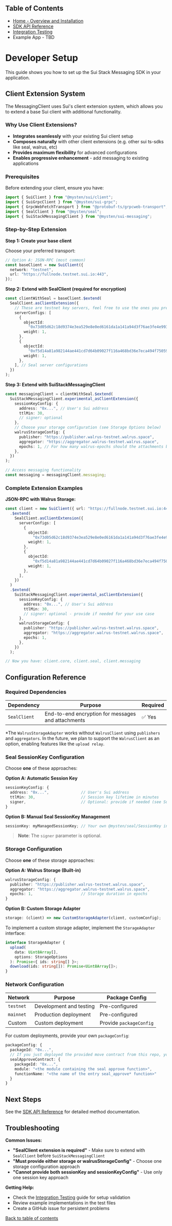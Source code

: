 ## Table of Contents

- [Home - Overview and Installation](./README.md)
- [SDK API Reference](./APIRef.md)
- [Integration Testing](./Testing.md)
- Example App - TBD

# Developer Setup

This guide shows you how to set up the Sui Stack Messaging SDK in your application.

## Client Extension System

The MessagingClient uses Sui's client extension system, which allows you to extend a
base Sui client with additional functionality.

### Why Use Client Extensions?

- **Integrates seamlessly** with your existing Sui client setup
- **Composes naturally** with other client extensions (e.g. other sui ts-sdks like seal, walrus, etc)
- **Provides maximum flexibility** for advanced configurations
- **Enables progressive enhancement** - add messaging to existing applications

### Prerequisites

Before extending your client, ensure you have:

```typescript
import { SuiClient } from "@mysten/sui/client";
import { SuiGrpcClient } from "@mysten/sui-grpc";
import { GrpcWebFetchTransport } from "@protobuf-ts/grpcweb-transport";
import { SealClient } from "@mysten/seal";
import { SuiStackMessagingClient } from "@mysten/sui-messaging";
```

### Step-by-Step Extension

**Step 1: Create your base client**

Choose your preferred transport:

```typescript
// Option A: JSON-RPC (most common)
const baseClient = new SuiClient({
  network: "testnet",
  url: "https://fullnode.testnet.sui.io:443",
});
```

**Step 2: Extend with SealClient (required for encryption)**

```typescript
const clientWithSeal = baseClient.$extend(
  SealClient.asClientExtension({
    // These are testnet key servers, feel free to use the ones you prefer
    serverConfigs: [
      {
        objectId:
          "0x73d05d62c18d9374e3ea529e8e0ed6161da1a141a94d3f76ae3fe4e99356db75",
        weight: 1,
      },
      {
        objectId:
          "0xf5d14a81a982144ae441cd7d64b09027f116a468bd36e7eca494f750591623c8",
        weight: 1,
      },
    ], // Seal server configurations
  })
);
```

**Step 3: Extend with SuiStackMessagingClient**

```typescript
const messagingClient = clientWithSeal.$extend(
  SuiStackMessagingClient.experimental_asClientExtension({
    sessionKeyConfig: {
      address: "0x...", // User's Sui address
      ttlMin: 30,
      // signer: optional
    },
    // Choose your storage configuration (see Storage Options below)
    walrusStorageConfig: {
      publisher: "https://publisher.walrus-testnet.walrus.space",
      aggregator: "https://aggregator.walrus-testnet.walrus.space",
      epochs: 1, // For how many walrus-epochs should the attachments be stored
    },
  })
);

// Access messaging functionality
const messaging = messagingClient.messaging;
```

### Complete Extension Examples

**JSON-RPC with Walrus Storage:**

```typescript
const client = new SuiClient({ url: "https://fullnode.testnet.sui.io:443" })
  .$extend(
    SealClient.asClientExtension({
      serverConfigs: [
        {
          objectId:
            "0x73d05d62c18d9374e3ea529e8e0ed6161da1a141a94d3f76ae3fe4e99356db75",
          weight: 1,
        },
        {
          objectId:
            "0xf5d14a81a982144ae441cd7d64b09027f116a468bd36e7eca494f750591623c8",
          weight: 1,
        },
      ],
    })
  )
  .$extend(
    SuiStackMessagingClient.experimental_asClientExtension({
      sessionKeyConfig: {
        address: "0x...", // User's Sui address
        ttlMin: 30,
        // signer: optional - provide if needed for your use case
      },
      walrusStorageConfig: {
        publisher: "https://publisher.walrus-testnet.walrus.space",
        aggregator: "https://aggregator.walrus-testnet.walrus.space",
        epochs: 1,
      },
    })
  );

// Now you have: client.core, client.seal, client.messaging
```

## Configuration Reference

### Required Dependencies

| Dependency   | Purpose                                            | Required |
| ------------ | -------------------------------------------------- | -------- |
| `SealClient` | End-to-end encryption for messages and attachments | ✅ Yes   |

\*The `WalrusStorageAdapter` works without `WalrusClient` using `publishers` and `aggregators`.
In the future, we plan to support the `WalrusClient` as an option, enabling features like the `upload relay`.

### Seal SessionKey Configuration

Choose **one** of these approaches:

**Option A: Automatic Session Key**

```typescript
sessionKeyConfig: {
  address: "0x...",              // User's Sui address
  ttlMin: 30,                    // Session key lifetime in minutes
  signer,                        // Optional: provide if needed (see Sui docs for Signer usage)
}
```

**Option B: Manual Seal SessionKey Management**

```typescript
sessionKey: myManagedSessionKey; // Your own @mysten/seal/SessionKey instance
```

> **Note**: The `signer` parameter is optional.

### Storage Configuration

Choose **one** of these storage approaches:

**Option A: Walrus Storage (Built-in)**

```typescript
walrusStorageConfig: {
  publisher: "https://publisher.walrus-testnet.walrus.space",
  aggregator: "https://aggregator.walrus-testnet.walrus.space",
  epochs: 1,                     // Storage duration in epochs
}
```

**Option B: Custom Storage Adapter**

```typescript
storage: (client) => new CustomStorageAdapter(client, customConfig);
```

To implement a custom storage adapter, implement the `StorageAdapter` interface:

```typescript
interface StorageAdapter {
  upload(
    data: Uint8Array[],
    options: StorageOptions
  ): Promise<{ ids: string[] }>;
  download(ids: string[]): Promise<Uint8Array[]>;
}
```

### Network Configuration

| Network   | Purpose                 | Package Config          |
| --------- | ----------------------- | ----------------------- |
| `testnet` | Development and testing | Pre-configured          |
| `mainnet` | Production deployment   | Pre-configured          |
| Custom    | Custom deployment       | Provide `packageConfig` |

For custom deployments, provide your own `packageConfig`:

```typescript
packageConfig: {
  packageId: "0x...",
  // If you just deployed the provided move contract from this repo, you don't need to supply this sealApproveCotnract config
  sealApproveContract: {
    packageId: "0x...",
    module: "<the module containing the seal approve function>",
    functionName: "<the name of the entry seal_approve* function>"
  }
}
```

## Next Steps

See the [SDK API Reference](./APIRef.md) for detailed method documentation.

## Troubleshooting

**Common Issues:**

- **"SealClient extension is required"** - Make sure to extend with `SealClient` before `SuiStackMessagingClient`
- **"Must provide either storage or walrusStorageConfig"** - Choose one storage configuration approach
- **"Cannot provide both sessionKey and sessionKeyConfig"** - Use only one session key approach

**Getting Help:**

- Check the [Integration Testing](./Testing.md) guide for setup validation
- Review example implementations in the test files
- Create a GitHub issue for persistent problems

[Back to table of contents](#table-of-contents)

